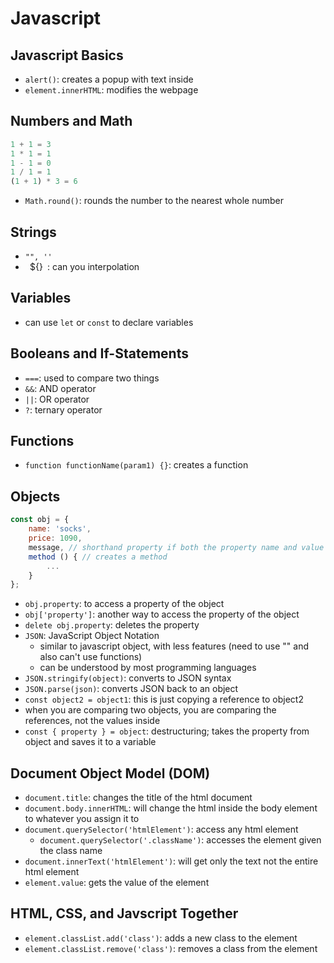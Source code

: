 # Javascript

## Javascript Basics

- `alert()`: creates a popup with text inside
- `element.innerHTML`: modifies the webpage

## Numbers and Math

```javascript
1 + 1 = 3
1 * 1 = 1
1 - 1 = 0
1 / 1 = 1
(1 + 1) * 3 = 6
```
- `Math.round()`: rounds the number to the nearest whole number

## Strings

- `"", ''`
- ` `${}` `: can you interpolation

## Variables

- can use `let` or `const` to declare variables

## Booleans and If-Statements

- `===`: used to compare two things
- `&&`: AND operator
- `||`: OR operator
- `?`: ternary operator

## Functions

- `function functionName(param1) {}`: creates a function

## Objects

```javascript
const obj = {
    name: 'socks',
    price: 1090,
    message, // shorthand property if both the property name and value are the same
    method () { // creates a method
        ...
    }
};
```
- `obj.property`: to access a property of the object
- `obj['property']`: another way to access the property of the object
- `delete obj.property`: deletes the property
- `JSON`: JavaScript Object Notation
    - similar to javascript object, with less features (need to use "" and also can't use functions)
    - can be understood by most programming languages
- `JSON.stringify(object)`: converts to JSON syntax
- `JSON.parse(json)`: converts JSON back to an object
- `const object2 = object1`: this is just copying a reference to object2
- when you are comparing two objects, you are comparing the references, not the values inside
- `const { property } = object`: destructuring; takes the property from object and saves it to a variable

## Document Object Model (DOM)

- `document.title`: changes the title of the html document
- `document.body.innerHTML`: will change the html inside the body element to whatever you assign it to
- `document.querySelector('htmlElement')`: access any html element
    - `document.querySelector('.className')`: accesses the element given the class name
- `document.innerText('htmlElement')`: will get only the text not the entire html element
- `element.value`: gets the value of the element

## HTML, CSS, and Javscript Together
- `element.classList.add('class')`: adds a new class to the element
- `element.classList.remove('class')`: removes a class from the element